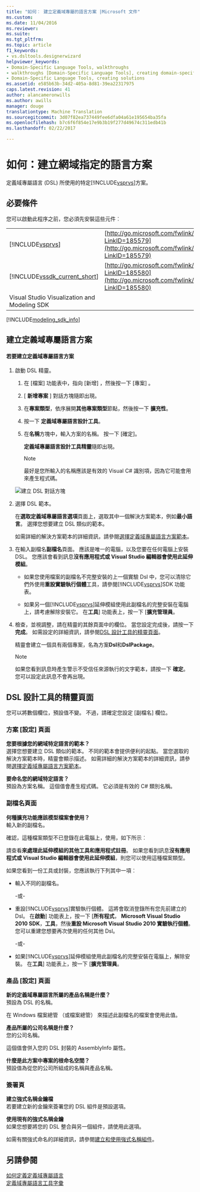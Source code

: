 ```yaml
---
title: "如何︰ 建立定義域專屬的語言方案 |Microsoft 文件"
ms.custom: 
ms.date: 11/04/2016
ms.reviewer: 
ms.suite: 
ms.tgt_pltfrm: 
ms.topic: article
f1_keywords:
- vs.dsltools.designerwizard
helpviewer_keywords:
- Domain-Specific Language Tools, walkthroughs
- walkthroughs [Domain-Specific Language Tools], creating domain-specific language
- Domain-Specific Language Tools, creating solutions
ms.assetid: e585b63b-34d2-405a-8d81-39ea22317975
caps.latest.revision: 41
author: alancameronwills
ms.author: awills
manager: douge
translationtype: Machine Translation
ms.sourcegitcommit: 3d07f82ea737449fee6dfa04a61e195654ba35fa
ms.openlocfilehash: b7c6f6f854e17e9b3b19f277d49674c311edb41b
ms.lasthandoff: 02/22/2017

---
```

# <a name="how-to-create-a-domain-specific-language-solution"></a>如何：建立網域指定的語言方案
定義域專屬語言 (DSL) 所使用的特定[!INCLUDE[vsprvs](../code-quality/includes/vsprvs_md.md)]方案。  
  
## <a name="prerequisites"></a>必要條件  
 您可以啟動此程序之前，您必須先安裝這些元件︰  
  
|||  
|-|-|  
|[!INCLUDE[vsprvs](../code-quality/includes/vsprvs_md.md)]|[http://go.microsoft.com/fwlink/?LinkID=185579](http://go.microsoft.com/fwlink/?LinkID=185579)|  
|[!INCLUDE[vssdk_current_short](../modeling/includes/vssdk_current_short_md.md)]|[http://go.microsoft.com/fwlink/?LinkID=185580](http://go.microsoft.com/fwlink/?LinkID=185580)|  
|Visual Studio Visualization and Modeling SDK||  


[!INCLUDE[modeling_sdk_info](includes/modeling_sdk_info.md)]

  
## <a name="creating-a-domain-specific-language-solution"></a>建立定義域專屬語言方案  
  
#### <a name="to-create-a-domain-specific-language-solution"></a>若要建立定義域專屬語言方案  
  
1.  啟動 DSL 精靈。  
  
    1.  在 [檔案]  功能表中，指向 [新增] ，然後按一下 [專案] 。  
  
    2.  [ **新增專案** ] 對話方塊隨即出現。  
  
    3.  在**專案類型**，依序展開**其他專案類型**節點，然後按一下 **擴充性**。  
  
    4.  按一下 **定義域專屬語言設計工具**。  
  
    5.  在**名稱**方塊中，輸入方案的名稱。 按一下 [確定]。  
  
         **定義域專屬語言設計工具精靈**隨即出現。  
  
        > [!NOTE]
        >  最好是您所輸入的名稱應該是有效的 Visual C# 識別項，因為它可能會用來產生程式碼。  
  
     ![建立 DSL 對話方塊](~/docs/modeling/media/create_dsldialog.png "Create_DSLDialog")  
  
2.  選擇 DSL 範本。  
  
     在**選取定義域專屬語言選項**頁面上，選取其中一個解決方案範本，例如**最小語言**。 選擇您想要建立 DSL 類似的範本。  
  
     如需詳細的解決方案範本的詳細資訊，請參閱[選擇定義域專屬語言方案範本](../modeling/choosing-a-domain-specific-language-solution-template.md)。  
  
3.  在輸入副檔名**副檔名**頁面。 應該是唯一的電腦，以及您要在任何電腦上安裝 DSL。 您應該會看到訊息**沒有應用程式或 Visual Studio 編輯器會使用此延伸模組**。  
  
    -   如果您使用檔案的副檔名不完整安裝的上一個實驗 Dsl 中，您可以清除它們外使用**重設實驗執行個體**工具，請參閱[!INCLUDE[vsprvs](../code-quality/includes/vsprvs_md.md)]SDK 功能表。  
  
    -   如果另一個[!INCLUDE[vsprvs](../code-quality/includes/vsprvs_md.md)]延伸模組使用此副檔名的完整安裝在電腦上，請考慮解除安裝它。 在**工具**] 功能表上，按一下 [**擴充管理員**。  
  
4.  檢查，並視調整，請在精靈的其餘頁面中的欄位。 當您設定完成後，請按一下 **完成**。 如需設定的詳細資訊，請參閱[DSL 設計工具的精靈頁面](#settings)。  
  
     精靈會建立一個具有兩個專案，名為方案**Dsl**和**DslPackage**。  
  
    > [!NOTE]
    >  如果您看到訊息時產生警示不受信任來源執行的文字範本，請按一下 **確定**。 您可以設定此訊息不會再出現。  
  
##  <a name="a-namesettingsa-the-dsl-designer-wizard-pages"></a><a name="settings"></a>DSL 設計工具的精靈頁面  
 您可以將數個欄位，預設值不變。 不過，請確定您設定 [副檔名] 欄位。  
  
### <a name="solution-settings-page"></a>方案 [設定] 頁面  
 **您要根據您的網域特定語言的範本？**  
 選擇您想要建立 DSL 類似的範本。 不同的範本會提供便利的起點。 當您選取的解決方案範本時，精靈會顯示描述。 如需詳細的解決方案範本的詳細資訊，請參閱[選擇定義域專屬語言方案範本](../modeling/choosing-a-domain-specific-language-solution-template.md)。  
  
 **要命名您的網域特定語言？**  
 預設為方案名稱。 這個值會產生程式碼。 它必須是有效的 C# 類別名稱。  
  
### <a name="file-extension-page"></a>副檔名頁面  
 **何種擴充功能應該模型檔案會使用？**  
 輸入新的副檔名。  
  
 確認，這種檔案類型不已登錄在此電腦上，使用，如下所示︰  
  
 請查看**來處理此延伸模組的其他工具和應用程式註冊**。 如果您看到訊息**沒有應用程式或 Visual Studio 編輯器會使用此延伸模組**，則您可以使用這種檔案類型。  
  
 如果您看到一份工具或封裝，您應該執行下列其中一項︰  
  
-   輸入不同的副檔名。  
  
     \-或-  
  
-   重設[!INCLUDE[vsprvs](../code-quality/includes/vsprvs_md.md)]實驗執行個體。 這將會取消登錄所有您先前建立的 Dsl。 在**啟動**] 功能表上，按一下 [**所有程式**， **Microsoft Visual Studio 2010 SDK**，**工具**，然後**重設 Microsoft Visual Studio 2010 實驗執行個體**。 您可以重建您想要再次使用的任何其他 Dsl。  
  
     \-或-  
  
-   如果[!INCLUDE[vsprvs](../code-quality/includes/vsprvs_md.md)]延伸模組使用此副檔名的完整安裝在電腦上，解除安裝。 在**工具**] 功能表上，按一下 [**擴充管理員**。  
  
### <a name="product-settings-page"></a>產品 [設定] 頁面  
 **新的定義域專屬語言所屬的產品名稱是什麼？**  
 預設為 DSL 的名稱。  
  
 在 Windows 檔案總管 （或檔案總管） 來描述此副檔名的檔案會使用此值。  
  
 **產品所屬的公司名稱是什麼？**  
 您的公司名稱。  
  
 這個值會併入您的 DSL 封裝的 AssemblyInfo 屬性。  
  
 **什麼是此方案中專案的根命名空間？**  
 預設值為從您的公司所組成的名稱與產品名稱。  
  
### <a name="signing-page"></a>簽署頁  
 **建立強式名稱金鑰檔**  
 若要建立新的金鑰來簽署您的 DSL 組件是預設選項。  
  
 **使用現有的強式名稱金鑰**  
 如果您想要將您的 DSL 整合與另一個組件，請使用此選項。  
  
 如需有關強式命名的詳細資訊，請參閱[建立和使用強式名稱組件](http://go.microsoft.com/fwlink/?LinkId=186073)。  
  
## <a name="see-also"></a>另請參閱  
 [如何定義定義域專屬語言](../modeling/how-to-define-a-domain-specific-language.md)   
 [定義域專屬語言工具字彙](http://msdn.microsoft.com/en-us/ca5e84cb-a315-465c-be24-76aa3df276aa)

